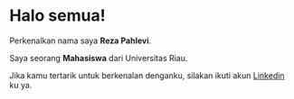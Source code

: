 # Halo semua! 

Perkenalkan nama saya **Reza Pahlevi**.<br>

Saya seorang **Mahasiswa** dari Universitas Riau.<br>

Jika kamu tertarik untuk berkenalan denganku, silakan ikuti akun [Linkedin](https://www.linkedin.com/in/reza-pahlevi-44149a277/) ku ya.
